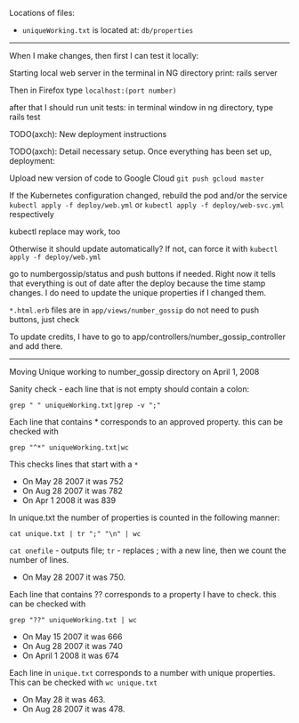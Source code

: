 
Locations of files:
- `uniqueWorking.txt` is located at: `db/properties`

-----------------------------
When I make changes, then first I can test it locally:

Starting local web server in the terminal in NG directory print:
rails server

Then in Firefox type
`localhost:(port number)`


after that I should run unit tests:
in terminal window in ng directory, type rails test


TODO(axch): New deployment instructions

TODO(axch): Detail necessary setup.
Once everything has been set up, deployment:

Upload new version of code to Google Cloud
`git push gcloud master`

If the Kubernetes configuration changed, rebuild the pod and/or the service
`kubectl apply -f deploy/web.yml` or
`kubectl apply -f deploy/web-svc.yml` respectively

kubectl replace may work, too

Otherwise it should update automatically?  If not, can force it with
`kubectl apply -f deploy/web.yml`


go to numbergossip/status and push buttons if needed. Right now it tells that everything is out of date after the deploy because the time stamp changes. I do need to update the unique properties if I changed them.


`*.html.erb` files are in `app/views/number_gossip`
     do not need to push buttons, just check

To update credits, I have to go to app/controllers/number_gossip_controller and add there.




---------------------------------------
Moving Unique working to number_gossip directory on April 1, 2008

Sanity check - each line that is not empty should contain a colon:

```
grep " " uniqueWorking.txt|grep -v ";"
```

Each line that contains * corresponds to an approved property.
this can be checked with 
```
grep "^*" uniqueWorking.txt|wc
```
This checks lines that start with a `*`

- On May 28 2007 it was 752
- On Aug 28 2007 it was 782
- On Apr 1 2008 it was 839

In unique.txt the number of properties is counted in the following manner:
```
cat unique.txt | tr ";" "\n" | wc
```

`cat onefile` - outputs file; `tr` - replaces ; with a new line, then
we count the number of lines.

- On May 28 2007 it was 750.

Each line that contains ?? corresponds to a property I have to check.
this can be checked with
```
grep "??" uniqueWorking.txt | wc
```

- On May 15 2007 it was 666
- On Aug 28 2007 it was 740
- On April 1 2008 it was 674

Each line in `unique.txt` corresponds to a number with unique properties.
This can be checked with `wc unique.txt`

- On May 28 it was 463.
- On Aug 28 2007 it was 478.


